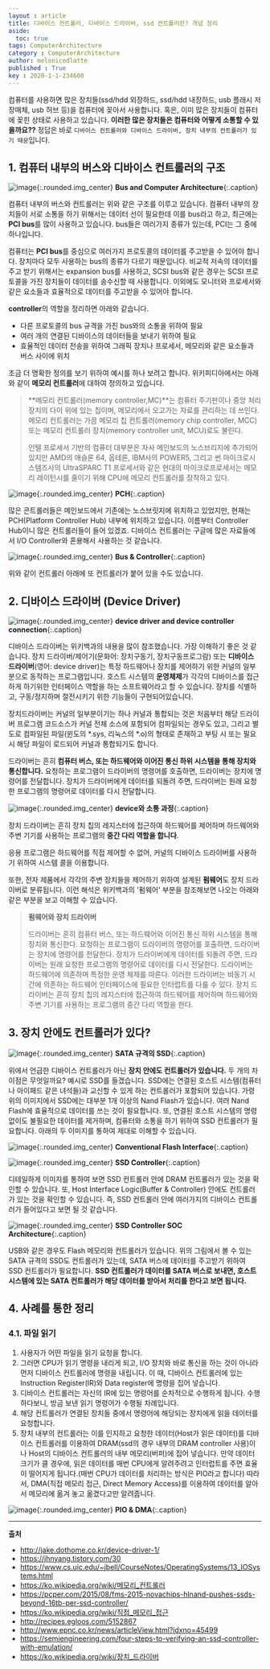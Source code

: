 ```yaml
---
layout : article
title: 디바이스 컨트롤러, 디바이스 드라이버, ssd 컨트롤러란? 개념 정리
aside:
  toc: true
tags: ComputerArchitecture
category : ComputerArchitecture
author: melonicedlatte
published : True
key : 2020-1-1-234600
---
```


컴퓨터를 사용하면 많은 장치들(ssd/hdd 외장하드, ssd/hdd 내장하드, usb 플래시 저장매체, usb 허브 등)을 컴퓨터에 꽂아서 사용합니다. 혹은, 이미 많은 장치들이 컴퓨터에 꽂힌 상태로 사용하고 있습니다. **이러한 많은 장치들은 컴퓨터와 어떻게 소통할 수 있을까요??** 정답은 바로 `디바이스 컨트롤러와 디바이스 드라이버, 장치 내부의 컨트롤러가 있기 때문`입니다.

## 1. 컴퓨터 내부의 버스와 디바이스 컨트롤러의 구조
![image](/assets/images/202001/A9C71E68-7C76-4114-B83F-0D5C9E22D2B1.jpeg){:.rounded.img_center} 
**Bus and Computer Architecture**{:.caption}

컴퓨터 내부의 버스와 컨트롤러는 위와 같은 구조를 이루고 있습니다. 컴퓨터 내부의 장치들이 서로 소통을 하기 위해서는 데이터 선이 필요한데 이를 bus라고 하고, 최근에는 **PCI bus**를 많이 사용하고 있습니다. bus들은 여러가지 종류가 있는데, PCI는 그 중에 하나입니다.

컴퓨터는 **PCI bus**를 중심으로 여러가지 프로토콜의 데이터를 주고받을 수 있어야 합니다. 장치마다 모두 사용하는 bus의 종류가 다르기 때문입니다. 비교적 저속의 데이터를 주고 받기 위해서는 expansion bus를 사용하고, SCSI bus와 같은 경우는 SCSI 프로토콜을 가진 장치들이 데이터를 송수신할 때 사용합니다. 이외에도 모니터와 프로세서와 같은 요소들과 효율적으로 데이터를 주고받을 수 있어야 합니다. 

**controller**의 역할을 정리하면 아래와 같습니다.
- 다른 프로토콜의 bus 규격을 가진 bus와의 소통을 위하여 필요
- 여러 개의 연결된 디바이스의 데이터들을 보내기 위하여 필요
- 효율적인 데이터 전송을 위하여 그래픽 장치나 프로세서, 메모리와 같은 요소들과 버스 사이에 위치

조금 더 명확한 정의를 보기 위하여 예시를 하나 보려고 합니다. 위키피디아에서는 아래와 같이 **메모리 컨트롤러**에 대하여 정의하고 있습니다. 

> **메모리 컨트롤러(memory controller,MC)**는 컴퓨터 주기판이나 중앙 처리 장치의 다이 위에 있는 칩이며, 메모리에서 오고가는 자료를 관리하는 데 쓰인다. 메모리 컨트롤러는 가끔 메모리 칩 컨트롤러(memory chip controller, MCC) 또는 메모리 컨트롤러 장치(memory controller unit, MCU)로도 불린다. 
> 
> 인텔 프로세서 기반의 컴퓨터 대부분은 자사 메인보드의 노스브리지에 추가되어 있지만 AMD의 애슬론 64, 옵테론, IBM사의 POWER5, 그리고 썬 마이크로시스템즈사의 UltraSPARC T1 프로세서와 같은 현대의 마이크로프로세서는 메모리 레이턴시를 줄이기 위해 CPU에 메모리 컨트롤러를 장착하고 있다.

![image](/assets/images/202001/A454BAA8-B8DC-4AB0-942D-8415EBA1C320.png){:.rounded.img_center} 
**PCH**{:.caption}

많은 콘트롤러들은 메인보드에서 기존에는 노스브릿지에 위치하고 있었지만, 현재는 PCH(Platform Controller Hub) 내부에 위치하고 있습니다. 이름부터 Controller Hub이니 많은 컨트롤러들이 들어 있겠죠. 디바이스 컨트롤러는 구글에 많은 자료들에서 I/O Controller와 혼용해서 사용하는 것 같습니다. 
 
![image](/assets/images/202001/05E6BA1B-A43D-47FB-A753-D7688C475D97.png){:.rounded.img_center} 
**Bus & Controller**{:.caption}

위와 같이 컨트롤러 아래에 또 컨트롤러가 붙어 있을 수도 있습니다. 

## 2. 디바이스 드라이버 (Device Driver)
![image](/assets/images/202001/01AEA8D3-E8DE-4B2E-A4BD-7E8F9C5AEFF5.jpeg){:.rounded.img_center} 
**device driver and device controller connection**{:.caption}

디바이스 드라이버는 위키백과의 내용을 많이 참조했습니다. 가장 이해하기 좋은 것 같습니다. 장치 드라이버/제어기(문화어: 장치구동기, 장치구동프로그람) 또는 **디바이스 드라이버**(영어: device driver)는 특정 하드웨어나 장치를 제어하기 위한 커널의 일부분으로 동작하는 프로그램입니다. 호스트 시스템의 **운영체제**가 각각의 디바이스를 접근하게 하기위한 인터페이스 역할을 하는 소프트웨어라고 할 수 있습니다. 장치를 식별하고, 구동/정지하며 절전시키기 위한 기능들이 구현되어있습니다. 

장치드라이버는 커널의 일부분이기는 하나 커널과 통합되는 것은 처음부터 해당 드라이버 프로그램 코드소스가 커널 전체 소스에 포함되어 컴파일되는 경우도 있고, 그리고 별도로 컴파일된 파일(윈도의 *.sys, 리눅스의 *.o)의 형태로 존재하고 부팅 시 또는 필요 시 해당 파일이 로드되어 커널과 통합되기도 합니다.

드라이버는 흔히 **컴퓨터 버스, 또는 하드웨어와 이어진 통신 하위 시스템을 통해 장치와 통신합니다.** 요청하는 프로그램이 드라이버의 명령어를 호출하면, 드라이버는 장치에 명령어를 전달합니다. 장치가 드라이버에게 데이터를 되돌려 주면, 드라이버는 원래 요청한 프로그램의 명령어로 데이터를 다시 전달합니다.

![image](/assets/images/202001/5FC985C4-732F-4612-B378-8507740E8148.jpeg){:.rounded.img_center} 
**device와 소통 과정**{:.caption}

장치 드라이버는 흔히 장치 칩의 레지스터에 접근하여 하드웨어를 제어하며 하드웨어와 주변 기기를 사용하는 프로그램의 **중간 다리 역할을 합니다**.

응용 프로그램은 하드웨어를 직접 제어할 수 없어, 커널의 디바이스 드라이버를 사용하기 위하여 시스템 콜을 이용합니다. 

또한, 전자 제품에서 각각의 주변 장치들을 제어하기 위하여 설계된 **펌웨어**도 장치 드라이버로 분류됩니다. 이런 해석은 위키백과의 '펌웨어' 부분을 참조해보면 나오는 아래와 같은 부분을 보고 이해할 수 있습니다.

> **펌웨어와 장치 드라이버**
> 
> 드라이버는 흔히 컴퓨터 버스, 또는 하드웨어와 이어진 통신 하위 시스템을 통해 장치와 통신한다. 요청하는 프로그램이 드라이버의 명령어를 호출하면, 드라이버는 장치에 명령어를 전달한다. 장치가 드라이버에게 데이터를 되돌려 주면, 드라이버는 원래 요청한 프로그램의 명령어로 데이터를 다시 전달한다. 드라이버는 하드웨어에 의존하며 특정한 운영 체제를 따른다. 이러한 드라이버는 비동기 시간에 의존하는 하드웨어 인터페이스에 필요한 인터럽트를 다룰 수 있다.  장치 드라이버는 흔히 장치 칩의 레지스터에 접근하여 하드웨어를 제어하며 하드웨어와 주변 기기를 사용하는 프로그램의 중간 다리 역할을 한다.

## 3. 장치 안에도 컨트롤러가 있다?
![image](/assets/images/202001/23F93BCE-15CB-44B8-AB3E-0AC856CC6E79.jpeg){:.rounded.img_center} 
**SATA 규격의 SSD**{:.caption}

위에서 언급한 디바이스 컨트롤러가 아닌 **장치 안에도 컨트롤러가 있습니다.** 두 개의 차이점은 무엇일까요? 예시로 SSD를 들겠습니다. SSD에는 연결된 호스트 시스템(컴퓨터나 아이패드 같은 녀석들)과 교신할 수 있게 하는 컨트롤러가 포함되어 있습니다. 가령 위의 이미지에서 SSD에는 대부분 1개 이상의 Nand Flash가 있습니다. 여러 Nand Flash에 효율적으로 데이터를 쓰는 것이 필요합니다. 또, 연결된 호스트 시스템의 명령 없이도 불필요한 데이터를 제거하며, 컴퓨터와 소통을 하기 위하여 SSD 컨트롤러가 필요합니다. 아래의 두 이미지를 통하여 제대로 이해할 수 있습니다. 

![image](/assets/images/202001/F1450D71-3396-4DE8-80EB-1259040900D3.png){:.rounded.img_center} 
**Conventional Flash Interface**{:.caption}

![image](/assets/images/202001/6575E6A9-6C1A-457A-9AF1-39D118EB38BA.jpeg){:.rounded.img_center} 
**SSD Controller**{:.caption}

디테일하게 이미지를 통하여 보면 SSD 컨트롤러 안에 DRAM 컨트롤러가 있는 것을 확인할 수 있습니다. 또, Host Interface Logic(Buffer & Controller) 안에도 컨트롤러가 있는 것을 확인할 수 있습니다. 즉, SSD 컨트롤러 안에 여러가지의 디바이스 컨트롤러가 들어있다고 보면 될 것 같습니다. 

![image](/assets/images/202001/E5C9D602-C753-4CB6-88FE-8CEEBFB8CC5F.jpeg){:.rounded.img_center} 
**SSD Controller SOC Architecture**{:.caption}

USB와 같은 경우도 Flash 메모리와 컨트롤러가 있습니다.  위의 그림에서 볼 수 있는 SATA 규격의 SSD도 컨트롤러가 있는데, SATA 버스에 데이터를 주고받기 위하여 SSD 컨트롤러가 필요합니다. **SSD 컨트롤러가 데이터를 SATA 버스로 보내면, 호스트 시스템에 있는 SATA 컨트롤러가 해당 데이터를 받아서 처리를 한다고 보면 됩니다.** 

## 4. 사례를 통한 정리
### 4.1. 파일 읽기
1. 사용자가 어떤 파일을 읽기 요청을 합니다. 
2. 그러면 CPU가 읽기 명령을 내리게 되고, I/O 장치와 바로 통신을 하는 것이 아니라 먼저 디바이스 컨트롤러에 명령을 내립니다. 이 때, 디바이스 컨트롤러에 있는 Instruction Register(IR)와 Data register에 명령을 집어 넣습니다. 
3. 디바이스 컨트롤러는 자신의 IR에 있는 명령어를 순차적으로 수행하게 됩니다. 수행하다보니, 방금 보낸 읽기 명령어가 수행될 차례입니다. 
4. 해당 컨트롤러가 연결된 장치들 중에서 명령어에 해당되는 장치에게 읽을 데이터를 요청합니다.
5. 장치 내부의 컨트롤러는 이를 인지하고 요청한 데이터(Host가 읽은 데이터)를 디바이스 컨트롤러를 이용하여 DRAM(ssd의 경우 내부의 DRAM controller 사용)이나 Host의 디바이스 컨트롤러의 내부 메모리(버퍼)에 집어 넣습니다. 만약 데이터 크기가 클 경우에, 읽은 데이터를 매번 CPU에게 알려주려고 인터럽트를 주면 효율이 떨어지게 됩니다.(매번 CPU가 데이터를 처리하는 방식은 PIO라고 합니다) 따라서, DMA(직접 메모리 접근, Direct Memory Access)를 이용하여 데이터를 알아서 메모리에 옮겨 놓고 옮겼다고만 알려줍니다. 

![image](/assets/images/202001/B9DF79B9-53B3-4B43-8831-8E60B1C37562.jpeg){:.rounded.img_center} 
**PIO & DMA**{:.caption}


---
**출처**
- http://jake.dothome.co.kr/device-driver-1/
- https://jhnyang.tistory.com/30
- https://www.cs.uic.edu/~jbell/CourseNotes/OperatingSystems/13_IOSystems.html
- https://ko.wikipedia.org/wiki/메모리_컨트롤러
- https://pcper.com/2015/08/fms-2015-novachips-hlnand-pushes-ssds-beyond-16tb-per-ssd-controller/
- https://ko.wikipedia.org/wiki/직접_메모리_접근
- http://recipes.egloos.com/5152867
- http://www.epnc.co.kr/news/articleView.html?idxno=45499
- https://semiengineering.com/four-steps-to-verifying-an-ssd-controller-with-emulation/
- https://ko.wikipedia.org/wiki/장치_드라이버
